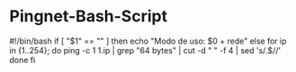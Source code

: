 # Pingnet-Bash-Script
#!/bin/bash  if [ "$1" == "" ]  then         echo "Modo de uso: $0 + rede" else for ip in {1..254}; do ping -c 1 $1.$ip | grep "64 bytes" | cut -d " " -f 4 | sed 's/.$//'  done fi

